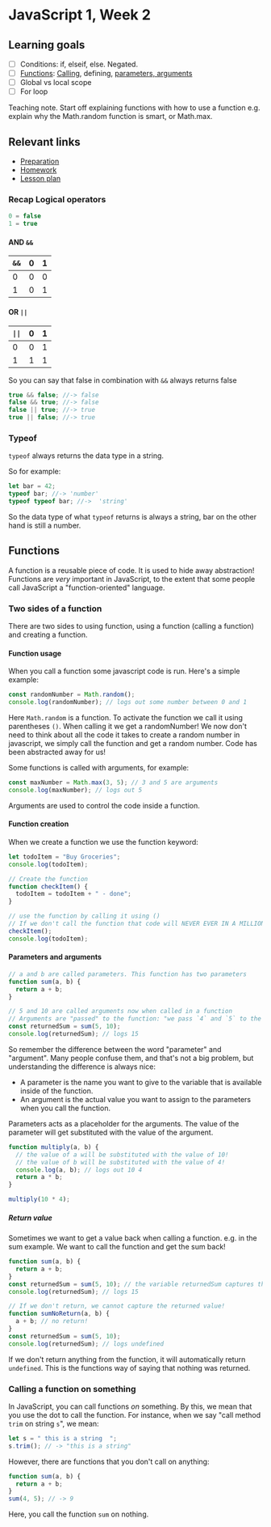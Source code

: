 # JavaScript 1, Week 2

## Learning goals

- [ ] Conditions: if, elseif, else. Negated.
- [ ] [Functions](#functions): [Calling](#calling-a-function-on-something), defining, [parameters, arguments](#parameters-and-arguments)
- [ ] Global vs local scope
- [ ] For loop

Teaching note. Start off explaining functions with how to use a function e.g. explain why the Math.random function is smart, or Math.max.

## Relevant links

- [Preparation](preparation.md)
- [Homework](homework.md)
- [Lesson plan](lesson-plan.md)

### Recap Logical operators

```js
0 = false
1 = true
```

#### AND `&&`

| `&&` | 0   | 1   |
| ---- | --- | --- |
| 0    | 0   | 0   |
| 1    | 0   | 1   |

#### OR `||`

| `\|\|` | 0   | 1   |
| ------ | --- | --- |
| 0      | 0   | 1   |
| 1      | 1   | 1   |

So you can say that false in combination with `&&` always returns false

```js
true && false; //-> false
false && true; //-> false
false || true; //-> true
true || false; //-> true
```

### Typeof

`typeof` always returns the data type in a string.

So for example:

```js
let bar = 42;
typeof bar; //-> 'number'
typeof typeof bar; //->  'string'
```

So the data type of what `typeof` returns is always a string, bar on the other hand is still a number.

## Functions

A function is a reusable piece of code. It is used to hide away abstraction! Functions are _very_ important in JavaScript, to the extent that some people call JavaScript a "function-oriented" language.

### Two sides of a function

There are two sides to using function, using a function (calling a function) and creating a function.

#### Function usage

When you call a function some javascript code is run. Here's a simple example:

```js
const randomNumber = Math.random();
console.log(randomNumber); // logs out some number between 0 and 1
```

Here `Math.random` is a function. To activate the function we call it using parentheses `()`. When calling it we get a randomNumber! We now don't need to think about all the code it takes to create a random number in javascript, we simply call the function and get a random number. Code has been abstracted away for us!

Some functions is called with arguments, for example:

```js
const maxNumber = Math.max(3, 5); // 3 and 5 are arguments
console.log(maxNumber); // logs out 5
```

Arguments are used to control the code inside a function.

#### Function creation

When we create a function we use the function keyword:

```js
let todoItem = "Buy Groceries";
console.log(todoItem);

// Create the function
function checkItem() {
  todoItem = todoItem + " - done";
}

// use the function by calling it using ()
// If we don't call the function that code will NEVER EVER IN A MILLION YEARS run!
checkItem();
console.log(todoItem);
```

#### Parameters and arguments

```js
// a and b are called parameters. This function has two parameters
function sum(a, b) {
  return a + b;
}
```

```js
// 5 and 10 are called arguments now when called in a function
// Arguments are "passed" to the function: "we pass `4` and `5` to the function sum
const returnedSum = sum(5, 10);
console.log(returnedSum); // logs 15
```

So remember the difference between the word "parameter" and "argument". Many people confuse them, and that's not a big problem, but understanding the difference is always nice:

- A parameter is the name you want to give to the variable that is available inside of the function.
- An argument is the actual value you want to assign to the parameters when you call the function.

Parameters acts as a placeholder for the arguments. The value of the parameter will get substituted with the value of the argument.

```js
function multiply(a, b) {
  // the value of a will be substituted with the value of 10!
  // the value of b will be substituted with the value of 4!
  console.log(a, b); // logs out 10 4
  return a * b;
}

multiply(10 * 4);
```

##### Return value

Sometimes we want to get a value back when calling a function. e.g. in the sum example. We want to call the function and get the sum back!

```js
function sum(a, b) {
  return a + b;
}
const returnedSum = sum(5, 10); // the variable returnedSum captures the return value from calling the function!
console.log(returnedSum); // logs 15

// If we don't return, we cannot capture the returned value!
function sumNoReturn(a, b) {
  a + b; // no return!
}
const returnedSum = sum(5, 10);
console.log(returnedSum); // logs undefined
```

If we don't return anything from the function, it will automatically return `undefined`. This is the functions way of saying that nothing was returned.

### Calling a function on something

In JavaScript, you can call functions _on_ something. By this, we mean that you use the dot to call the function. For instance, when we say "call method `trim` on string `s`", we mean:

```js
let s = " this is a string  ";
s.trim(); // -> "this is a string"
```

However, there are functions that you don't call on anything:

```js
function sum(a, b) {
  return a + b;
}
sum(4, 5); // -> 9
```

Here, you call the function `sum` on nothing.
